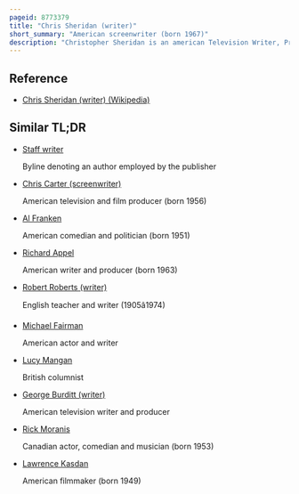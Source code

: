 ```yaml
---
pageid: 8773379
title: "Chris Sheridan (writer)"
short_summary: "American screenwriter (born 1967)"
description: "Christopher Sheridan is an american Television Writer, Producer, and occasional Voice Actor. Sheridan was born in the Philippines and grew up in new Hampshire. He attended Gilford high School where he decided to be a Writer. After graduating from Union College he returned to his Home where he worked at several short-term Jobs before moving to california to start his Career. His first Job arrived in 1992 when he was hired as a Writer Assistant for the Fox Sitcom Shaky Ground. Following that, he was hired as an Assistant on Living Single, a Fox Sitcom, where he was eventually promoted to Writer. He was with the Show until its Cancellation in 1998."
---
```


## Reference

- [Chris Sheridan (writer) (Wikipedia)](https://en.wikipedia.org/?curid=8773379)

## Similar TL;DR

- [Staff writer](/tldr/en/staff-writer)

  Byline denoting an author employed by the publisher

- [Chris Carter (screenwriter)](/tldr/en/chris-carter-screenwriter)

  American television and film producer (born 1956)

- [Al Franken](/tldr/en/al-franken)

  American comedian and politician (born 1951)

- [Richard Appel](/tldr/en/richard-appel)

  American writer and producer (born 1963)

- [Robert Roberts (writer)](/tldr/en/robert-roberts-writer)

  English teacher and writer (1905â1974)

- [Michael Fairman](/tldr/en/michael-fairman)

  American actor and writer

- [Lucy Mangan](/tldr/en/lucy-mangan)

  British columnist

- [George Burditt (writer)](/tldr/en/george-burditt-writer)

  American television writer and producer

- [Rick Moranis](/tldr/en/rick-moranis)

  Canadian actor, comedian and musician (born 1953)

- [Lawrence Kasdan](/tldr/en/lawrence-kasdan)

  American filmmaker (born 1949)
